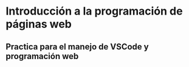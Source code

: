 # Introducción a la programación de páginas web


## Practica para el manejo de VSCode y programación web
